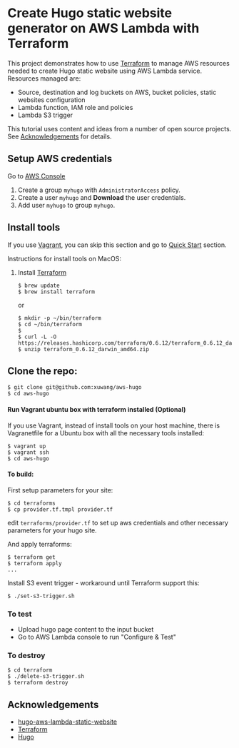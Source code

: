 
# Create Hugo static website generator on AWS Lambda with Terraform

This project demonstrates how to use [Terraform](https://www.terraform.io/intro/index.html) to manage AWS resources needed to create Hugo static website using AWS Lambda service. 
Resources managed are:

* Source, destination and log buckets on AWS, bucket policies, static websites configuration
* Lambda function, IAM role and policies
* Lambda S3 trigger

This tutorial uses content and ideas from a number of open source projects. See [Acknowledgements](#Acknowledgements) for details.

## Setup AWS credentials

Go to [AWS Console](https://console.aws.amazon.com/)

1. Create a group `myhugo` with `AdministratorAccess` policy.
2. Create a user `myhugo` and __Download__ the user credentials.
3. Add user `myhugo` to group `myhugo`.

## Install tools

If you use [Vagrant](https://www.vagrantup.com/), you can skip this section and go to 
[Quick Start](#quick-start) section.

Instructions for install tools on MacOS:

1. Install [Terraform](http://www.terraform.io/downloads.html)

    ```
    $ brew update
    $ brew install terraform
    ```
    or
    ```
    $ mkdir -p ~/bin/terraform
    $ cd ~/bin/terraform
    $
    $ curl -L -O https://releases.hashicorp.com/terraform/0.6.12/terraform_0.6.12_darwin_amd64.zip
    $ unzip terraform_0.6.12_darwin_amd64.zip
    ```

## Clone the repo:
```
$ git clone git@github.com:xuwang/aws-hugo
$ cd aws-hugo
```

#### Run Vagrant ubuntu box with terraform installed (Optional)
If you use Vagrant, instead of install tools on your host machine,
there is Vagranetfile for a Ubuntu box with all the necessary tools installed:
```
$ vagrant up
$ vagrant ssh
$ cd aws-hugo
```

#### To build:

First setup parameters for your site:

```
$ cd terraforms
$ cp provider.tf.tmpl provider.tf
```

edit `terraforms/provider.tf` to set up aws credentials and other necessary parameters for your hugo site.

And apply terraforms:

```
$ terraform get
$ terraform apply
...
```
Install S3 event trigger - workaround until Terraform support this:

```
$ ./set-s3-trigger.sh
```

### To test

* Upload hugo page content to the input bucket
* Go to AWS Lambda console to run "Configure & Test"

### To destroy

```
$ cd terraform
$ ./delete-s3-trigger.sh
$ terraform destroy
```

## <a name="Acknowledgements">Acknowledgements</a>
* [hugo-aws-lambda-static-website](http://bezdelev.com/post/hugo-aws-lambda-static-website/)
* [Terraform](http://www.terraform.io/downloads.html)
* [Hugo](gohugo.io)

